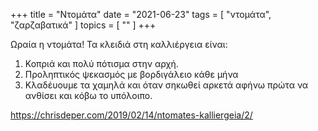 +++
title = "Ντομάτα"
date = "2021-06-23"
tags = [ "ντομάτα", "ζαρζαβατικά" ]
topics = [ "" ]
+++

Ωραία η ντομάτα!
Τα κλειδιά στη καλλιέργεια είναι:

1.  Κοπριά και πολύ πότισμα στην αρχή.
2.  Προληπτικός ψεκασμός με βορδιγάλειο κάθε μήνα
3.  Κλαδέυουμε τα χαμηλά και όταν σηκωθεί αρκετά αφήνω πρώτα να ανθίσει και κόβω το υπόλοιπο.

<https://chrisdeper.com/2019/02/14/ntomates-kalliergeia/2/>
